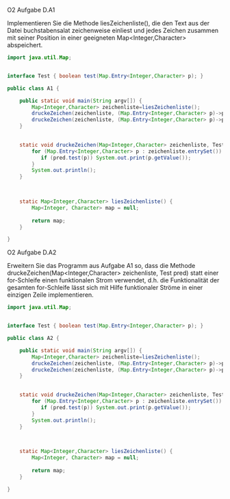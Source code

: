 O2 Aufgabe D.A1

Implementieren Sie die Methode liesZeichenliste(), die den Text aus der Datei buchstabensalat zeichenweise einliest 
und jedes Zeichen zusammen mit seiner Position in einer geeigneten Map<Integer,Character> abspeichert.

```` java
import java.util.Map;


interface Test { boolean test(Map.Entry<Integer,Character> p); }

public class A1 {

    public static void main(String argv[]) {
        Map<Integer,Character> zeichenliste=liesZeichenliste();
        druckeZeichen(zeichenliste, (Map.Entry<Integer,Character> p)->p.getKey()%2==1);
        druckeZeichen(zeichenliste, (Map.Entry<Integer,Character> p)->p.getKey()%2==0);
    }

   
    static void druckeZeichen(Map<Integer,Character> zeichenliste, Test pred) {
        for (Map.Entry<Integer,Character> p : zeichenliste.entrySet()) {
           if (pred.test(p)) System.out.print(p.getValue());
        }
        System.out.println();
    }

  

    static Map<Integer,Character> liesZeichenliste() {
        Map<Integer, Character> map = null;
    
        return map;
    }

}
````

O2 Aufgabe D.A2

Erweitern Sie das Programm aus Aufgabe A1 so, dass die Methode druckeZeichen(Map<Integer,Character> zeichenliste, Test pred) 
statt einer for-Schleife einen funktionalen Strom verwendet, d.h. die Funktionalität der gesamten for-Schleife lässt sich 
mit Hilfe funktionaler Ströme in einer einzigen Zeile implementieren.

```` java
import java.util.Map;


interface Test { boolean test(Map.Entry<Integer,Character> p); }

public class A2 {

    public static void main(String argv[]) {
        Map<Integer,Character> zeichenliste=liesZeichenliste();
        druckeZeichen(zeichenliste, (Map.Entry<Integer,Character> p)->p.getKey()%2==1);
        druckeZeichen(zeichenliste, (Map.Entry<Integer,Character> p)->p.getKey()%2==0);
    }

   
    static void druckeZeichen(Map<Integer,Character> zeichenliste, Test pred) {
        for (Map.Entry<Integer,Character> p : zeichenliste.entrySet()) {
           if (pred.test(p)) System.out.print(p.getValue());
        }
        System.out.println();
    }

  

    static Map<Integer,Character> liesZeichenliste() {
        Map<Integer, Character> map = null;
    
        return map;
    }

}
````
